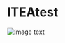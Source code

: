 # ITEAtest
![image](https://github.com/NazarYarkulov/ITEAtest/assets/54683438/9a6a5466-3d58-44a4-809c-2d4404e91901)
text
